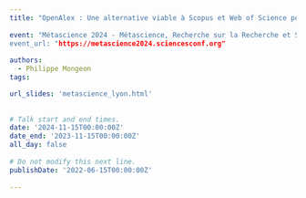 ```yaml
---
title: "OpenAlex : Une alternative viable à Scopus et Web of Science pour la recherche et l'évaluation de la recherche?"
 
event: "Métascience 2024 - Métascience, Recherche sur la Recherche et Science Ouverte en dialogue.
event_url: "https://metascience2024.sciencesconf.org"
  
authors:
  - Philippe Mongeon
tags:

url_slides: 'metascience_lyon.html'
 
 
# Talk start and end times.
date: '2024-11-15T00:00:00Z'
date_end: '2023-11-15T00:00:00Z'
all_day: false
 
# Do not modify this next line.
publishDate: '2022-06-15T00:00:00Z'
 
---
```

